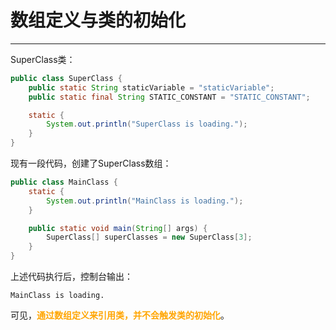 # 数组定义与类的初始化

---

SuperClass类：

```java
public class SuperClass {
    public static String staticVariable = "staticVariable";
    public static final String STATIC_CONSTANT = "STATIC_CONSTANT";

    static {
        System.out.println("SuperClass is loading.");
    }
}
```

现有一段代码，创建了SuperClass数组：

```java
public class MainClass {
    static {
        System.out.println("MainClass is loading.");
    }

    public static void main(String[] args) {
        SuperClass[] superClasses = new SuperClass[3];
    }
}
```

上述代码执行后，控制台输出：

```
MainClass is loading.
```

可见，<font color = orange>**通过数组定义来引用类，并不会触发类的初始化**</font>。
